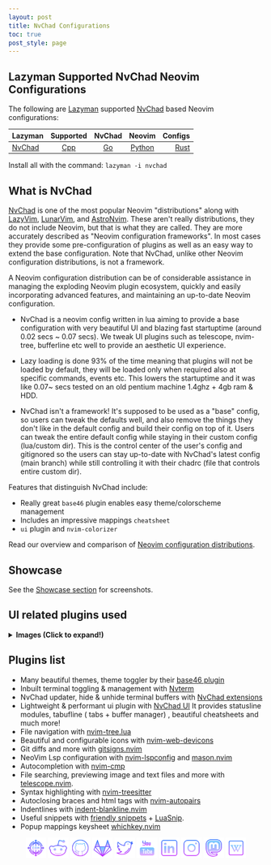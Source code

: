 ```yaml
---
layout: post
title: NvChad Configurations
toc: true
post_style: page
---
```


## Lazyman Supported NvChad Neovim Configurations

The following are [Lazyman](https://lazyman.dev) supported
[NvChad](https://nvchad.com) based Neovim configurations:

| Lazyman | Supported | NvChad | Neovim | Configs |
| :------ | :-------: | :----: | :----: | ------: |
| [NvChad](https://nvchad.lazyman.dev/posts/NvChad) | [Cpp](https://nvchad.lazyman.dev/posts/Cpp) | [Go](https://nvchad.lazyman.dev/posts/Go) | [Python](https://nvchad.lazyman.dev/posts/Python) | [Rust](https://nvchad.lazyman.dev/posts/Rust) |

Install all with the command: `lazyman -i nvchad`

## What is NvChad

[NvChad](https://nvchad.com) is one of the most popular Neovim "distributions"
along with [LazyVim](https://lazyvim.lazyman.dev),
[LunarVim](https://lunarvim.lazyman.dev), and
[AstroNvim](https://astronvim.lazyman.dev). These aren't really distributions,
they do not include Neovim, but that is what they are called. They are more
accurately described as "Neovim configuration frameworks". In most cases they
provide some pre-configuration of plugins as well as an easy way to extend
the base configuration. Note that NvChad, unlike other Neovim configuration
distributions, is not a framework.

A Neovim configuration distribution can be of considerable assistance in managing
the exploding Neovim plugin ecosystem, quickly and easily incorporating
advanced features, and maintaining an up-to-date Neovim configuration.

- NvChad is a neovim config written in lua aiming to provide a base configuration with very beautiful UI and blazing fast startuptime (around 0.02 secs ~ 0.07 secs). We tweak UI plugins such as telescope, nvim-tree, bufferline etc well to provide an aesthetic UI experience. 

- Lazy loading is done 93% of the time meaning that plugins will not be loaded by default, they will be loaded only when required also at specific commands, events etc. This lowers the startuptime and it was like 0.07~ secs tested on an old pentium machine 1.4ghz + 4gb ram & HDD.

- NvChad isn't a framework! It's supposed to be used as a "base" config, so users can tweak the defaults well, and also remove the things they don't like in the default config and build their config on top of it. Users can tweak the entire default config while staying in their custom config (lua/custom dir). This is the control center of the user's config and gitignored so the users can stay up-to-date with NvChad's latest config (main branch) while still controlling it with their chadrc (file that controls entire custom dir).

Features that distinguish NvChad include:

- Really great `base46` plugin enables easy theme/colorscheme management
- Includes an impressive mappings `cheatsheet`
- `ui` plugin and `nvim-colorizer`

Read our overview and comparison of
[Neovim configuration distributions](https://lazyman.dev/posts/Configuration-Distributions).

## Showcase

See the [Showcase section](https://nvchad.lazyman.dev/showcase) for screenshots.

## UI related plugins used

<details><summary> <b>Images (Click to expand!)</b></summary>

<h3> Nvim-tree.lua </h3>

Fast file tree:

<kbd><img src="https://nvchad.com/features/nvimtree.webp"></kbd>

<h3> Telescope-nvim </h3>

A fuzzy file finder, picker, sorter, previewer and much more:

<kbd><img src="https://nvchad.com/features/telescope.webp"></kbd>

<h3> Their own statusline written from scratch  </h3>

[NvChad UI](https://github.com/NvChad/ui)

<kbd><img src="https://nvchad.com/features/statuslines.webp"></kbd>

<h3> Tabufline (their own pertab bufferline) </h3>

<kbd><img src="https://nvchad.com/features/tabufline.webp"></kbd>
- Here's a [video](https://www.youtube.com/watch?v=V_9iJ96U_k8&ab_channel=siduck) that showcases it.

<h3> NvCheatsheet ( their UI Plugin ) </h3>
<kbd> <img src="https://nvchad.com/features/nvcheatsheet.webp"/></kbd>

</details>

## Plugins list

- Many beautiful themes, theme toggler by their [base46 plugin](https://github.com/NvChad/base46)
- Inbuilt terminal toggling & management with [Nvterm](https://github.com/NvChad/nvterm)
- NvChad updater, hide & unhide terminal buffers with [NvChad extensions](https://github.com/NvChad/extensions)
- Lightweight & performant ui plugin with [NvChad UI](https://github.com/NvChad/ui) It provides statusline modules, tabufline ( tabs + buffer manager) , beautiful cheatsheets and much more!
- File navigation with [nvim-tree.lua](https://github.com/kyazdani42/nvim-tree.lua)
- Beautiful and configurable icons with [nvim-web-devicons](https://github.com/kyazdani42/nvim-web-devicons)
- Git diffs and more with [gitsigns.nvim](https://github.com/lewis6991/gitsigns.nvim) 
- NeoVim Lsp configuration with [nvim-lspconfig](https://github.com/neovim/nvim-lspconfig) and [mason.nvim](https://github.com/williamboman/mason.nvim)
- Autocompletion with [nvim-cmp](https://github.com/hrsh7th/nvim-cmp)
- File searching, previewing image and text files and more with [telescope.nvim](https://github.com/nvim-telescope/telescope.nvim).
- Syntax highlighting with [nvim-treesitter](https://github.com/nvim-treesitter/nvim-treesitter)
- Autoclosing braces and html tags with [nvim-autopairs](https://github.com/windwp/nvim-autopairs)
- Indentlines with [indent-blankline.nvim](https://github.com/lukas-reineke/indent-blankline.nvim)
- Useful snippets with [friendly snippets](https://github.com/rafamadriz/friendly-snippets) + [LuaSnip](https://github.com/L3MON4D3/LuaSnip).
- Popup mappings keysheet [whichkey.nvim](https://github.com/folke/which-key.nvim)

<div align="center">
  <p align="center">
    <a href="https://ronrecord.com" target="_blank" rel="noopener">
      <img align="center"
      style="width:40px;height:40px"
      alt="domain"
      src="https://raw.githubusercontent.com/doctorfree/doctorfree/master/icons/domain.png"
    /></a>
    <a href="https://www.reddit.com/user/No-Blackberry-3160" target="_blank" rel="noopener">
      <img align="center"
      style="width:40px;height:40px"
      alt="reddit"
      src="https://raw.githubusercontent.com/doctorfree/doctorfree/master/icons/reddit.png"
    /></a>
    <a href="https://github.com/doctorfree" target="_blank" rel="noopener">
      <img align="center"
      style="width:40px;height:40px"
      alt="github"
      src="https://raw.githubusercontent.com/doctorfree/doctorfree/master/icons/github.png"
    /></a>
    <a href="https://gitlab.com/doctorfree" target="_blank" rel="noopener">
      <img align="center"
      style="width:40px;height:40px"
      alt="gitlab"
      src="https://raw.githubusercontent.com/doctorfree/doctorfree/master/icons/gitlab.png"
    /></a>
    <a href="https://twitter.com/ronrecord" target="_blank" rel="noopener">
      <img align="center"
      style="width:40px;height:40px"
      alt="twitter"
      src="https://raw.githubusercontent.com/doctorfree/doctorfree/master/icons/twitter.png"
    /></a>
    <a href="https://youtube.com/c/doctorfree" target="_blank" rel="noopener">
      <img align="center"
      style="width:40px;height:40px"
      alt="youtube"
      src="https://raw.githubusercontent.com/doctorfree/doctorfree/master/icons/youtube.png"
    /></a>
    <a href="https://linkedin.com/in/ronrecord" target="_blank" rel="noopener">
      <img align="center"
      style="width:40px;height:40px"
      alt="linkedin"
      src="https://raw.githubusercontent.com/doctorfree/doctorfree/master/icons/linkedin.png"
    /></a>
    <a href="https://instagram.com/doctorfree" target="_blank" rel="noopener">
      <img align="center"
      style="width:40px;height:40px"
      alt="instagram"
      src="https://raw.githubusercontent.com/doctorfree/doctorfree/master/icons/instagram.png"
    /></a>
    <a href="https://noc.social/@doctorwhen" target="_blank" rel="noopener">
      <img align="center"
      style="width:40px;height:40px"
      alt="mastodon"
      src="https://raw.githubusercontent.com/doctorfree/doctorfree/master/icons/mastodon.png"
    /></a>
    <a href="https://en.wikipedia.org/wiki/User:Doctorfree" target="_blank" rel="noopener">
      <img align="center"
      style="width:40px;height:40px"
      alt="wikipedia"
      src="https://raw.githubusercontent.com/doctorfree/doctorfree/master/icons/wikipedia.png"
    /></a>
  </p>
</div>

